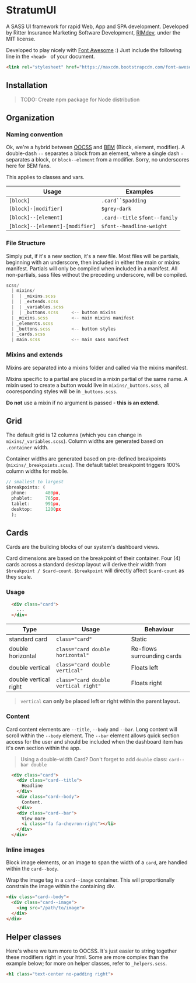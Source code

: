 # StratumUI

A SASS UI framework for rapid Web, App and SPA development. Developed by Ritter Insurance Marketing Software Development, [RIMdev](http://rimdev.io), under the MIT license.

Developed to play nicely with [Font Awesome](https://fortawesome.github.io/Font-Awesome/) :) Just include the following line in the `<head>	` of your document.

```html
<link rel="stylesheet" href="https://maxcdn.bootstrapcdn.com/font-awesome/4.5.0/css/font-awesome.min.css">
```
## Installation

> TODO: Create npm package for Node distribution

## Organization

### Naming convention

Ok, we're a hybrid between [OOCSS](http://oocss.org) and [BEM](http://bem.info) (Block, element, modifier). A double-dash `--` separates a block from an element, where a single dash `-` separates a block, or `block--element` from a modifier. Sorry, no underscores here for BEM fans.

This applies to classes and vars.

Usage | Examples
---|---
`[block]` | `.card``$padding`
`[block]-[modifier]` | `$grey-dark`
`[block]--[element]` | `.card--title` `$font--family`
`[block]--[element]-[modifier]` | `$font--headline-weight`


### File Structure

Simply put, if it's a new section, it's a new file. Most files will be partials, beginning with an underscore, then included in either the main or mixins manifest. Partials will only be compiled when included in a manifest. All non-partials, sass files without the preceding underscore, will be compiled.

```js
scss/
  | mixins/
  |  | _mixins.scss
  |  | _extends.scss
  |  | _variables.scss
  |  | _buttons.scss     <-- button mixins
  | _mixins.scss         <-- main mixins manifest
  | _elements.scss
  | _buttons.scss        <-- button styles
  | _cards.scss
  | main.scss            <-- main sass manifest
```

### Mixins and extends

Mixins are separated into a mixins folder and called via the mixins manifest. 

Mixins specific to a partial are placed in a mixin partial of the same name. A mixin used to create a button would live in `mixins/_buttons.scss`, all cooresponding styles will be in `_buttons.scss`.

**Do not** use a mixin if no argument is passed - **this is an extend**.

## Grid

The default grid is 12 columns (which you can change in `mixins/_variables.scss`). Column widths are generated based on `.container` width. 

Container widths are generated based on pre-defined breakpoints (`mixins/_breakpoints.scss`). The default tablet breakpoint triggers 100% column widths for mobile.

```js
// smallest to largest
$breakpoints: (
  phone:       480px,
  phablet:     765px,
  tablet:      991px,
  desktop:     1200px
  );

```

## Cards

Cards are the building blocks of our system's dashboard views.

Card dimensions are based on the breakpoint of their container. Four (4) cards across a standard desktop layout will derive their width from `$breakpoint / $card-count`. `$breakpoint` will directly affect `$card-count` as they scale.

### Usage

```html
  <div class="card">
  	...
  </div>
```

 Type | Usage | Behaviour
---|---|---
standard card | `class="card"` | Static
double horizontal | `class="card double horizontal"` | Re-flows surrounding cards
double vertical | `class="card double vertical"`| Floats left
double vertical right | `class="card double vertical right"`| Floats right

> `vertical` **can only be placed left or right within the parent layout.**

### Content

Card content elements are `--title`, `--body` and `--bar`. Long content will scroll within the `--body` element. The `--bar` element allows quick section access for the user and should be included when the dashboard item has it's own section within the app.

> Using a double-width Card? Don't forget to add `double` class: `card--bar double`

```html
  <div class="card">
    <div class="card--title">
      Headline
    </div>
    <div class="card--body">
      Content.
    </div>
    <div class="card--bar">
      View more
      <i class="fa fa-chevron-right"></li>
    </div>
  </div>
```

### Inline images

Block image elements, or an image to span the width of a `card`, are handled within the `card--body`.

Wrap the image tag in a `card--image` container. This will proportionally constrain the image within the containing div.

```html
<div class="card--body">
  <div class="card--image">
  	<img src="/path/to/image">
  </div>
</div>
```

## Helper classes

Here's where we turn more to OOCSS. It's just easier to string together these modifiers right in your html. Some are more complex than the example below; for more on helper classes, refer to `_helpers.scss`.

```html
<h1 class="text-center no-padding right">
```


